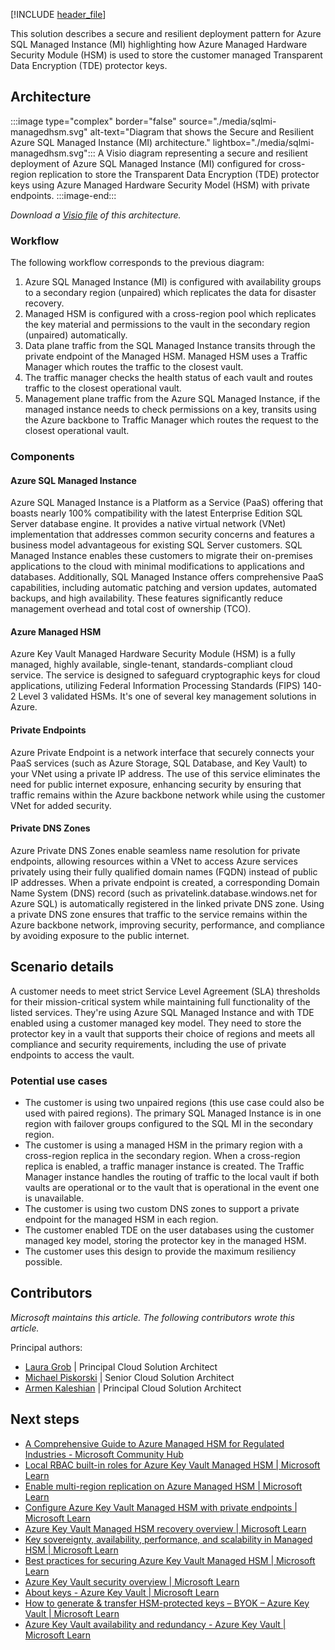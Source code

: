 [!INCLUDE [header_file](../../../includes/sol-idea-header.md)]

This solution describes a secure and resilient deployment pattern for Azure SQL Managed Instance (MI) highlighting how Azure Managed Hardware Security Module (HSM) is used to store the customer managed Transparent Data Encryption (TDE) protector keys.

## Architecture

:::image type="complex" border="false" source="./media/sqlmi-managedhsm.svg" alt-text="Diagram that shows the Secure and Resilient Azure SQL Managed Instance (MI) architecture." lightbox="./media/sqlmi-managedhsm.svg":::
   A Visio diagram representing a secure and resilient deployment of Azure SQL Managed Instance (MI) configured for cross-region replication to store the Transparent Data Encryption (TDE) protector keys using Azure Managed Hardware Security Model (HSM) with private endpoints.
:::image-end:::

*Download a [Visio file](https://arch-center.azureedge.net/sqlmanagedmi-managedhsm.vsdx) of this architecture.*

### Workflow

The following workflow corresponds to the previous diagram:

1. Azure SQL Managed Instance (MI) is configured with availability groups to a secondary region (unpaired) which replicates the data for disaster recovery.
2. Managed HSM is configured with a cross-region pool which replicates the key material and permissions to the vault in the secondary region (unpaired) automatically.
3. Data plane traffic from the SQL Managed Instance transits through the private endpoint of the Managed HSM. Managed HSM uses a Traffic Manager which routes the traffic to the closest vault.
4. The traffic manager checks the health status of each vault and routes traffic to the closest operational vault.
5. Management plane traffic from the Azure SQL Managed Instance, if the managed instance needs to check permissions on a key, transits using the Azure backbone to Traffic Manager which routes the request to the closest operational vault.

### Components

#### Azure SQL Managed Instance

Azure SQL Managed Instance is a Platform as a Service (PaaS) offering that boasts nearly 100% compatibility with the latest Enterprise Edition SQL Server database engine. It provides a native virtual network (VNet) implementation that addresses common security concerns and features a business model advantageous for existing SQL Server customers. SQL Managed Instance enables these customers to migrate their on-premises applications to the cloud with minimal modifications to applications and databases. Additionally, SQL Managed Instance offers comprehensive PaaS capabilities, including automatic patching and version updates, automated backups, and high availability. These features significantly reduce management overhead and total cost of ownership (TCO).

#### Azure Managed HSM

Azure Key Vault Managed Hardware Security Module (HSM) is a fully managed, highly available, single-tenant, standards-compliant cloud service. The service is designed to safeguard cryptographic keys for cloud applications, utilizing Federal Information Processing Standards (FIPS) 140-2 Level 3 validated HSMs. It's one of several key management solutions in Azure.

#### Private Endpoints

Azure Private Endpoint is a network interface that securely connects your PaaS services (such as Azure Storage, SQL Database, and Key Vault) to your VNet using a private IP address. The use of this service eliminates the need for public internet exposure, enhancing security by ensuring that traffic remains within the Azure backbone network while using the customer VNet for added security.

#### Private DNS Zones

Azure Private DNS Zones enable seamless name resolution for private endpoints, allowing resources within a VNet to access Azure services privately using their fully qualified domain names (FQDN) instead of public IP addresses. When a private endpoint is created, a corresponding Domain Name System (DNS) record (such as privatelink.database.windows.net for Azure SQL) is automatically registered in the linked private DNS zone. Using a private DNS zone ensures that traffic to the service remains within the Azure backbone network, improving security, performance, and compliance by avoiding exposure to the public internet.

## Scenario details

A customer needs to meet strict Service Level Agreement (SLA) thresholds for their mission-critical system while maintaining full functionality of the listed services. They're using Azure SQL Managed Instance and with TDE enabled using a customer managed key model. They need to store the protector key in a vault that supports their choice of regions and meets all compliance and security requirements, including the use of private endpoints to access the vault.

### Potential use cases

- The customer is using two unpaired regions (this use case could also be used with paired regions). The primary SQL Managed Instance is in one region with failover groups configured to the SQL MI in the secondary region.
- The customer is using a managed HSM in the primary region with a cross-region replica in the secondary region. When a cross-region replica is enabled, a traffic manager instance is created. The Traffic Manager instance handles the routing of traffic to the local vault if both vaults are operational or to the vault that is operational in the event one is unavailable.
- The customer is using two custom DNS zones to support a private endpoint for the managed HSM in each region.
- The customer enabled TDE on the user databases using the customer managed key model, storing the protector key in the managed HSM.
- The customer uses this design to provide the maximum resiliency possible.

## Contributors

*Microsoft maintains this article. The following contributors wrote this article.*

Principal authors:

- [Laura Grob](https://www.linkedin.com/in/laura-grob/) | Principal Cloud Solution Architect
- [Michael Piskorski](https://www.linkedin.com/in/mike-piskorski-1451272/) | Senior Cloud Solution Architect
- [Armen Kaleshian](https://www.linkedin.com/in/akaleshian/) | Principal Cloud Solution Architect

## Next steps

- [A Comprehensive Guide to Azure Managed HSM for Regulated Industries - Microsoft Community Hub](https://techcommunity.microsoft.com/t5/azure-infrastructure-blog/a-comprehensive-guide-to-azure-managed-hsm-for-regulated/ba-p/4100749)
- [Local RBAC built-in roles for Azure Key Vault Managed HSM | Microsoft Learn](/azure/key-vault/managed-hsm/built-in-roles)
- [Enable multi-region replication on Azure Managed HSM | Microsoft Learn](/azure/key-vault/managed-hsm/multi-region-replication)
- [Configure Azure Key Vault Managed HSM with private endpoints | Microsoft Learn](/azure/key-vault/managed-hsm/private-link)
- [Azure Key Vault Managed HSM recovery overview | Microsoft Learn](/azure/key-vault/managed-hsm/recovery?tabs=azure-cli)
- [Key sovereignty, availability, performance, and scalability in Managed HSM | Microsoft Learn](/azure/key-vault/managed-hsm/managed-hsm-technical-details)
- [Best practices for securing Azure Key Vault Managed HSM | Microsoft Learn](/azure/key-vault/managed-hsm/best-practices)
- [Azure Key Vault security overview | Microsoft Learn](/azure/key-vault/general/security-features)
- [About keys - Azure Key Vault | Microsoft Learn](/azure/key-vault/keys/about-keys)
- [How to generate & transfer HSM-protected keys – BYOK – Azure Key Vault | Microsoft Learn](/azure/key-vault/keys/hsm-protected-keys-byok?tabs=azure-cli)
- [Azure Key Vault availability and redundancy - Azure Key Vault | Microsoft Learn](/azure/key-vault/general/disaster-recovery-guidance)
